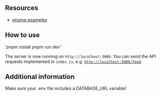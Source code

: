 ## Resources

- [prisma-examples](https://github.com/prisma/prisma-examples/tree/latest/javascript/rest-express)

## How to use

'pnpm install
pnpm run dev'

The server is now running on `http://localhost:3000`. You can send the API requests implemented in `index.js`, e.g. [`http://localhost:3000/feed`](http://localhost:3000/feed).

## Additional information

Make sure your .env file includes a DATABASE_URL variable!
